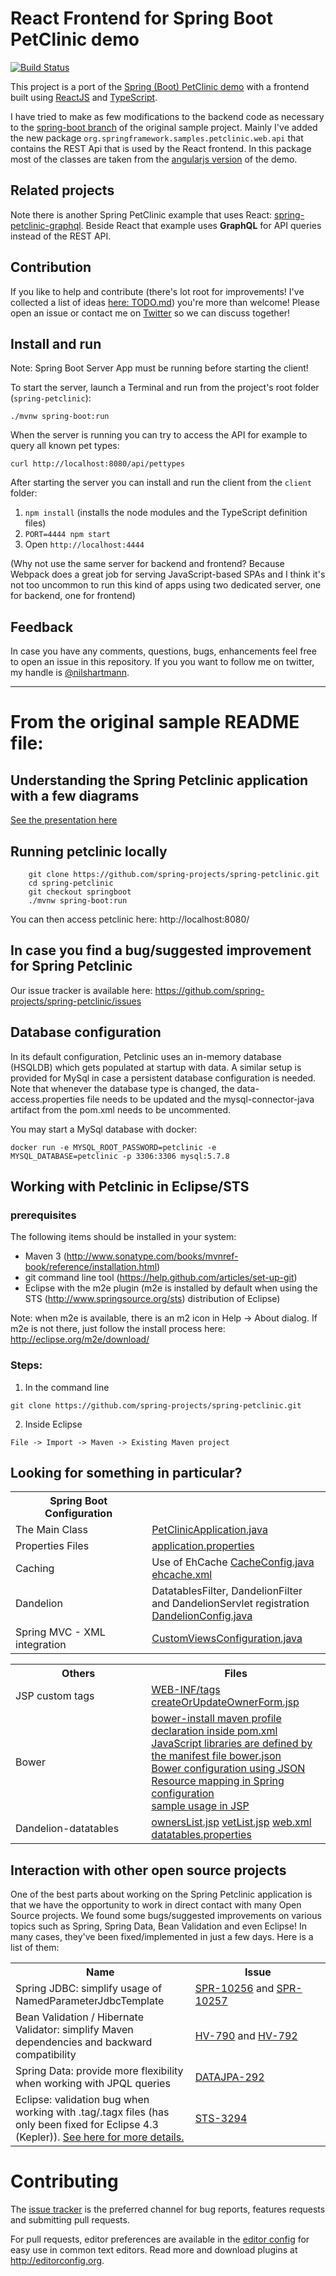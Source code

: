 # React Frontend for Spring Boot PetClinic demo
[![Build Status](https://github.com/bxtp4p-demos/spring-petclinic-reactjs/actions/workflows/maven.yml/badge.svg)](https://github.com/bxtp4p-demos/spring-petclinic-reactjs)

This project is a port of the [Spring (Boot) PetClinic demo](https://github.com/spring-projects/spring-petclinic) with a frontend built using [ReactJS](https://facebook.github.io/react/) and
[TypeScript](https://www.typescriptlang.org/). 

I have tried to make as few modifications to the backend code as necessary to the [spring-boot branch](https://github.com/spring-projects/spring-petclinic/tree/springboot) of the original sample project.
Mainly I've added the new package `org.springframework.samples.petclinic.web.api`
that contains the REST Api that is used by the React frontend. In this package most of the classes are taken 
from the [angularjs version](https://github.com/spring-projects/spring-petclinic/tree/angularjs) of the demo.

## Related projects

Note there is another Spring PetClinic example that uses React: [spring-petclinic-graphql](https://github.com/spring-petclinic/spring-petclinic-graphql). Beside React that example uses **GraphQL** for API queries instead of the REST API.

## Contribution

If you like to help and contribute (there's lot root for improvements! I've collected a list of ideas [here: TODO.md](TODO.md)) you're more than welcome! Please open an issue or contact me on [Twitter](https://twitter.com/nilshartmann) so we can discuss together!


## Install and run

Note: Spring Boot Server App must be running before starting the client!

To start the server, launch a Terminal and run from the project's root folder (`spring-petclinic`):
```
./mvnw spring-boot:run
```

When the server is running you can try to access the API for example to query all known pet types:
```
curl http://localhost:8080/api/pettypes
```

After starting the server you can install and run the client from the `client` folder:

1. `npm install` (installs the node modules and the TypeScript definition files)
2. `PORT=4444 npm start` 
3. Open `http://localhost:4444`

(Why not use the same server for backend and frontend? Because Webpack does a great job for serving JavaScript-based SPAs and I think it's not too uncommon to run this kind of apps using two dedicated server, one for backend, one for frontend)

## Feedback

In case you have any comments, questions, bugs, enhancements feel free to open an issue in this repository.
If you you want to follow me on twitter, my handle is [@nilshartmann](https://twitter.com/nilshartmann).
 
------
 
# From the original sample README file:

## Understanding the Spring Petclinic application with a few diagrams
<a href="https://speakerdeck.com/michaelisvy/spring-petclinic-sample-application">See the presentation here</a>


## Running petclinic locally
```
	git clone https://github.com/spring-projects/spring-petclinic.git
	cd spring-petclinic
	git checkout springboot
	./mvnw spring-boot:run
```

You can then access petclinic here: http://localhost:8080/

## In case you find a bug/suggested improvement for Spring Petclinic
Our issue tracker is available here: https://github.com/spring-projects/spring-petclinic/issues


## Database configuration

In its default configuration, Petclinic uses an in-memory database (HSQLDB) which
gets populated at startup with data. A similar setup is provided for MySql in case a persistent database configuration is needed.
Note that whenever the database type is changed, the data-access.properties file needs to be updated and the mysql-connector-java artifact from the pom.xml needs to be uncommented.

You may start a MySql database with docker:

```
docker run -e MYSQL_ROOT_PASSWORD=petclinic -e MYSQL_DATABASE=petclinic -p 3306:3306 mysql:5.7.8
```

## Working with Petclinic in Eclipse/STS

### prerequisites
The following items should be installed in your system:
* Maven 3 (http://www.sonatype.com/books/mvnref-book/reference/installation.html)
* git command line tool (https://help.github.com/articles/set-up-git)
* Eclipse with the m2e plugin (m2e is installed by default when using the STS (http://www.springsource.org/sts) distribution of Eclipse)

Note: when m2e is available, there is an m2 icon in Help -> About dialog.
If m2e is not there, just follow the install process here: http://eclipse.org/m2e/download/


### Steps:

1) In the command line
```
git clone https://github.com/spring-projects/spring-petclinic.git
```
2) Inside Eclipse
```
File -> Import -> Maven -> Existing Maven project
```


## Looking for something in particular?

<table>
  <tr>
    <th width="300px">Spring Boot Configuration</th><th width="300px"></th>
  </tr>
  <tr>
    <td>The Main Class</td>
    <td><a href="/src/main/java/org/springframework/samples/petclinic/PetClinicApplication.java">PetClinicApplication.java</a></td>
  </tr>
  <tr>
    <td>Properties Files</td>
    <td>
      <a href="/src/main/resources/application.properties">application.properties</a>
    </td>
  </tr>
  <tr>
    <td>Caching</td>
    <td>Use of EhCache <a href="/src/main/java/org/springframework/samples/petclinic/config/CacheConfig.java">CacheConfig.java</a> <a href="/src/main/resources/ehcache.xml">ehcache.xml</a></td>
  </tr>
  <tr>
    <td>Dandelion</td>
    <td>DatatablesFilter, DandelionFilter and DandelionServlet registration <a href="/src/main/java/org/springframework/samples/petclinic/config/DandelionConfig.java">DandelionConfig.java</a></td>
  </tr>
  <tr>
    <td>Spring MVC - XML integration</td>
    <td><a href="/src/main/java/org/springframework/samples/petclinic/config/CustomViewsConfiguration.java">CustomViewsConfiguration.java</a></td>
  </tr>
</table>


<table>
  <tr>
    <th width="300px">Others</th><th width="300px">Files</th>
  </tr>
 <tr>
    <td>JSP custom tags</td>
    <td>
      <a href="/src/main/webapp/WEB-INF/tags">WEB-INF/tags</a>
      <a href="/src/main/webapp/WEB-INF/jsp/owners/createOrUpdateOwnerForm.jsp">createOrUpdateOwnerForm.jsp</a></td>
  </tr>
  <tr>
    <td>Bower</td>
    <td>
      <a href="/pom.xml">bower-install maven profile declaration inside pom.xml</a> <br />
      <a href="/bower.json">JavaScript libraries are defined by the manifest file bower.json</a> <br />
      <a href="/.bowerrc">Bower configuration using JSON</a> <br />
      <a href="/src/main/resources/spring/mvc-core-config.xml#L30">Resource mapping in Spring configuration</a> <br />
      <a href="/src/main/webapp/WEB-INF/jsp/fragments/staticFiles.jsp#L12">sample usage in JSP</a></td>
    </td>
  </tr>
  <tr>
    <td>Dandelion-datatables</td>
    <td>
      <a href="/src/main/webapp/WEB-INF/jsp/owners/ownersList.jsp">ownersList.jsp</a>
      <a href="/src/main/webapp/WEB-INF/jsp/vets/vetList.jsp">vetList.jsp</a>
      <a href="/src/main/webapp/WEB-INF/web.xml">web.xml</a>
      <a href="/src/main/resources/dandelion/datatables/datatables.properties">datatables.properties</a>
   </td>
  </tr>
</table>


## Interaction with other open source projects

One of the best parts about working on the Spring Petclinic application is that we have the opportunity to work in direct contact with many Open Source projects. We found some bugs/suggested improvements on various topics such as Spring, Spring Data, Bean Validation and even Eclipse! In many cases, they've been fixed/implemented in just a few days.
Here is a list of them:

<table>
  <tr>
    <th width="300px">Name</th>
    <th width="300px"> Issue </th>
  </tr>

  <tr>
    <td>Spring JDBC: simplify usage of NamedParameterJdbcTemplate</td>
    <td> <a href="https://jira.springsource.org/browse/SPR-10256"> SPR-10256</a> and <a href="https://jira.springsource.org/browse/SPR-10257"> SPR-10257</a> </td>
  </tr>
  <tr>
    <td>Bean Validation / Hibernate Validator: simplify Maven dependencies and backward compatibility</td>
    <td>
      <a href="https://hibernate.atlassian.net/browse/HV-790"> HV-790</a> and <a href="https://hibernate.atlassian.net/browse/HV-792"> HV-792</a>
      </td>
  </tr>
  <tr>
    <td>Spring Data: provide more flexibility when working with JPQL queries</td>
    <td>
      <a href="https://jira.springsource.org/browse/DATAJPA-292"> DATAJPA-292</a>
      </td>
  </tr>  
  <tr>
    <td>Eclipse: validation bug when working with .tag/.tagx files (has only been fixed for Eclipse 4.3 (Kepler)). <a href="https://github.com/spring-projects/spring-petclinic/issues/14">See here for more details.</a></td>
    <td>
      <a href="https://issuetracker.springsource.com/browse/STS-3294"> STS-3294</a>
    </td>
  </tr>    
</table>


# Contributing

The [issue tracker](https://github.com/spring-projects/spring-petclinic/issues) is the preferred channel for bug reports, features requests and submitting pull requests.

For pull requests, editor preferences are available in the [editor config](https://github.com/spring-projects/spring-petclinic/blob/master/.editorconfig) for easy use in common text editors. Read more and download plugins at <http://editorconfig.org>.




